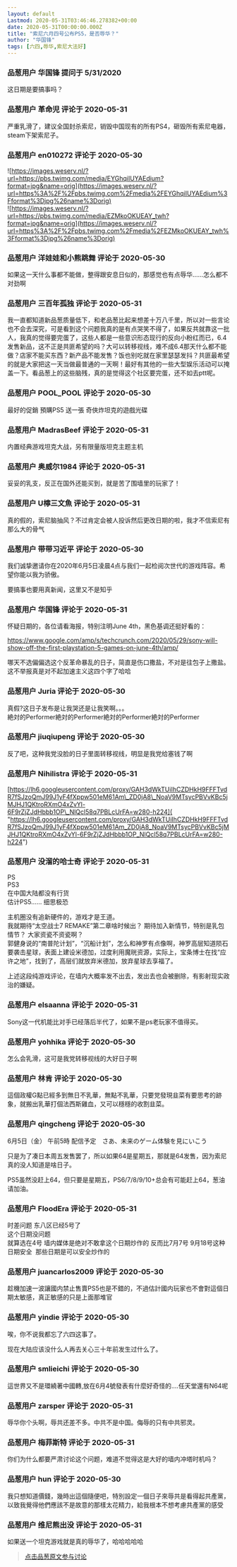 ```yaml
---
layout: default
Lastmod: 2020-05-31T03:46:46.278382+00:00
date: 2020-05-31T00:00:00.000Z
title: "索尼六月四号公布PS5，是否辱华？"
author: "华国锋"
tags: [六四,辱华,索尼大法好]
---
```



### 品葱用户 **华国锋** 提问于 5/31/2020
    
这日期是要搞事吗？
    
                

### 品葱用户 **革命児** 评论于 2020-05-31
        
严重乳滑了，建议全国封杀索尼，销毁中国现有的所有PS4，砸毁所有索尼电器，steam下架索尼子。
        
                

### 品葱用户 **en010272** 评论于 2020-05-30
        
![https://images.weserv.nl/?url=https://pbs.twimg.com/media/EYGhqiIUYAEdium?format=jpg&name=orig](https://images.weserv.nl/?url=https%3A%2F%2Fpbs.twimg.com%2Fmedia%2FEYGhqiIUYAEdium%3Fformat%3Djpg%26name%3Dorig)  
![https://images.weserv.nl/?url=https://pbs.twimg.com/media/EZMkoOKUEAY_twh?format=jpg&name=orig](https://images.weserv.nl/?url=https%3A%2F%2Fpbs.twimg.com%2Fmedia%2FEZMkoOKUEAY_twh%3Fformat%3Djpg%26name%3Dorig)
        
                

### 品葱用户 **洋娃娃和小熊跳舞** 评论于 2020-05-30
        
如果这一天什么事都不能做，整得跟安息日似的，那感觉也有点辱华……怎么都不对劲啊
        
                

### 品葱用户 **三百年孤独** 评论于 2020-05-31
        
我一直都知道新品葱质量低下，和老品葱比起来想差十万八千里，所以对一些言论也不会去深究，可是看到这个问题我真的是有点哭笑不得了，如果反共就靠这一批人，我真的觉得要完蛋了，这些人都是一些意识形态现行的反向小粉红而已，6.4发售新品，这不正是共匪希望的吗？大可以转移视线，难不成6.4那天什么都不能做？店家不能买东西？新产品不能发售？饭也别吃就在家里瑟瑟发抖？共匪最希望的就是大家把这一天当做最普通的一天啊！最好有其他的一些大型娱乐活动可以掩盖一下。看品葱上的这些脑残，真的是觉得这个社区要完蛋，还不如去ptt呢。
        
                

### 品葱用户 **POOL_POOL** 评论于 2020-05-30
        
最好的促銷 預購PS5 送一張 奇俠炸坦克的遊戲光碟
        
                

### 品葱用户 **MadrasBeef** 评论于 2020-05-31
        
内置经典游戏坦克大战，另有限量版坦克主题主机
        
                

### 品葱用户 **奥威尔1984** 评论于 2020-05-31
        
妥妥的乳支，反正在国外还能买到，就是苦了围墙里的玩家了！
        
                

### 品葱用户 **U檸三文魚** 评论于 2020-05-31
        
真的假的，索尼脑抽风？不过肯定会被人投诉然后更改日期的啦，我才不信索尼有那么大的骨气
        
                

### 品葱用户 **带带习近平** 评论于 2020-05-30
        
我们诚挚邀请你在2020年6月5日凌晨4点与我们一起检阅次世代的游戏阵容。希望你能以我为骄傲。  
  
要搞事也要用真新闻，这里又不是知乎
        
                

### 品葱用户 **华国锋** 评论于 2020-05-31
        
怀疑日期的，各位请看海报，特别注明June 4th，黑色基调还挺好看的：  
  
https://www.google.com/amp/s/techcrunch.com/2020/05/29/sony-will-show-off-the-first-playstation-5-games-on-june-4th/amp/  
  
哪天不选偏偏选这个反革命暴乱的日子，简直是伤口撒盐，不对是往包子上撒盐。这不举报真是对不起加速主义这四个字了哈哈
        
                

### 品葱用户 **Juria** 评论于 2020-05-30
        
真假?这日子发布是让我哭还是让我笑啊。。。  
絶対的Performer絶対的Performer絶対的Performer絶対的Performer
        
                

### 品葱用户 **jiuqiupeng** 评论于 2020-05-30
        
反了吧，这种我党没脸的日子里面转移视线，明显是我党给塞钱了啊
        
                

### 品葱用户 **Nihilistra** 评论于 2020-05-31
        
[https://lh6.googleusercontent.com/proxy/GAH3dWkTUiIhCZDHkH9FFFTvdR7fSJzoQmJ99J1yF4fXppw501eM61Am\_ZD0jA8\_NoaV9MTsycPBVvKBc5jMJHJ1QKtroRXmO4xZvYl-6F9rZjZJdHbbb1OP\_NlQcl58q7PBLcUrFA=w280-h224]( "https://lh6.googleusercontent.com/proxy/GAH3dWkTUiIhCZDHkH9FFFTvdR7fSJzoQmJ99J1yF4fXppw501eM61Am_ZD0jA8_NoaV9MTsycPBVvKBc5jMJHJ1QKtroRXmO4xZvYl-6F9rZjZJdHbbb1OP_NlQcl58q7PBLcUrFA=w280-h224")
        
                

### 品葱用户 **没溜的哈士奇** 评论于 2020-05-31
        
PS  
PS3  
在中国大陆都没有行货  
估计PS5…… 细思极恐  
  
主机圈没有追新硬件的，游戏才是王道。  
我就期待“太空战士7 REMAKE”第二章啥时候出？ 期待加入新情节，特别是乳包情节？ 大家资瓷不资瓷啊？  
郭健身说的“南普陀计划”，“沉船计划”，怎么和神罗有点像啊，神罗高层知道陨石要袭击星球，表面上建设米德加，过度利用魔晄资源，实际上，宝条博士在找“应许之地”，找到了，高层们就放弃米德加，放弃星球去享福了。  
  
上述这段纯游戏评论，在墙内大概率发不出去，发出去也会被删除，有影射现实政治的嫌疑。
        
                

### 品葱用户 **elsaanna** 评论于 2020-05-31
        
Sony这一代机能比对手已经落后半代了，如果不是ps老玩家不值得买。
        
                

### 品葱用户 **yohhika** 评论于 2020-05-30
        
怎么会乳滑，这可是我党转移视线的大好日子啊
        
                

### 品葱用户 **林肯** 评论于 2020-05-30
        
這個政權G點已經多到無日不乳華，無點不乳華，只要党發現韭菜有要思考的跡象，就搬出乳華打個法西斯雞血，又可以穩穩的收割韭菜。
        
                

### 品葱用户 **qingcheng** 评论于 2020-05-30
        
6月5日（金） 午前5時 配信予定　さあ、未来のゲーム体験を見にいこう  
  
只是为了凑日本周五发售罢了，所以如果64是星期五，那就是64发售，因为索尼真的没人知道是啥日子。  
  
PS5虽然没赶上64，但只要是星期五，PS6/7/8/9/10+总会有可能赶上64，葱油请加油。
        
                

### 品葱用户 **FloodEra** 评论于 2020-05-31
        
时差问题 东八区已经5号了   
这个日期没问题  
就算选在4号 墙内媒体是绝对不敢拿这个日期炒作的 反而比7月7号 9月18号这种日期安全  那些日期是可以安全炒作的
        
                

### 品葱用户 **juancarlos2009** 评论于 2020-05-30
        
趁機加速一波讓國内禁止售賣PS5也是不錯的，不過估計國内玩家也不會對這個日期太敏感，真正敏感的只是上面那堆官
        
                

### 品葱用户 **yindie** 评论于 2020-05-30
        
唉，你不说我都忘了六四这事了。  
  
现在大陆应该没什么人再去关心三十年前发生过什么了。
        
                

### 品葱用户 **smlieichi** 评论于 2020-05-30
        
這世界又不是環繞著中國轉,放在6月4號發表有什麼好奇怪的....任天堂還有N64呢
        
                

### 品葱用户 **zarsper** 评论于 2020-05-31
        
辱华你个头啊，辱共还差不多。中共不是中国。侮辱的只有中共邪灵。
        
                

### 品葱用户 **梅菲斯特** 评论于 2020-05-31
        
你们为什么都要严肃讨论这个问题，难道不觉得这是大好的墙内冲塔时机吗？
        
                

### 品葱用户 **hun** 评论于 2020-05-30
        
我只想知道價錢，幾時出這個隨便吧，特別設定一個日子來辱共是看得起共產黨，以致我覺得他們應該不是故意的那樣太花精力，給我根本不想考慮共產黨的感受
        
                

### 品葱用户 **维尼熊出没** 评论于 2020-05-31
        
如果送一个坦克游戏就是真的辱华了，哈哈哈哈哈
        
                





> [点击品葱原文参与讨论](https://pincong.rocks/question/26362)

